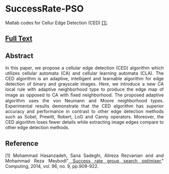 # SuccessRate-PSO
<p align="justify"> Matlab codes for Cellur Edge Detection (CED) <a href="http://www.sciencedirect.com/science/article/pii/S1434841115001454"  target="_blank">[1]</a>. </p>
<h2><a href="cs.pitt.edu/~hasanzadeh/files/papers/2015-AEU-CED.pdf" target="_blank">Full Text</a></h2>
<h2><a id="abstract" class="anchor" href="#abstract" aria-hidden="true"><span class="octicon octicon-link"></span></a>Abstract</h2>

<p align="justify"> In this paper, we propose a cellular edge detection (CED) algorithm which utilizes cellular automata (CA) and cellular learning automata (CLA). The CED algorithm is an adaptive, intelligent and learnable algorithm for edge detection of binary and grayscale images. Here, we introduce a new CA local rule with adaptive neighborhood type to produce the edge map of image as opposed to CA with ﬁxed neighborhood. The proposed adaptive algorithm uses the von Neumann and Moore neighborhood types. Experimental results demonstrate that the CED algorithm has superior accuracy and performance in contrast to other edge detection methods such as Sobel, Prewitt, Robert, LoG and Canny operators. Moreover, the CED algorithm loses fewer details while extracting image edges compare to other edge detection methods. </p>

<h2><a id="reference" class="anchor" href="#reference" aria-hidden="true"><span class="octicon octicon-link"></span></a>Reference</h2>


<p align="justify"> [1] Mohammad Hasanzadeh, Sana Sadeghi, Alireza Rezvanian and and Mohammad Reza Meybodi"<a href="http://www.tandfonline.com/doi/full/10.1080/0952813X.2014.971467"  target="_blank"> Success rate group search optimiser</a>," Computing, 2014, vol. 96, no. 9, pp.909-922.</p>


